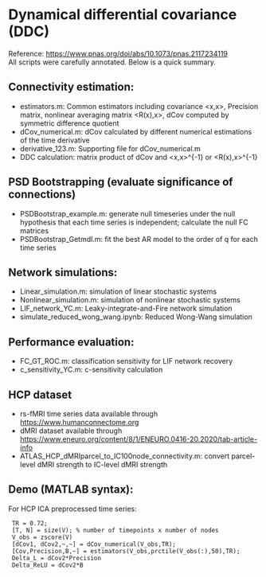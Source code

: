 # Dynamical differential covariance (DDC)
Reference: https://www.pnas.org/doi/abs/10.1073/pnas.2117234119  <br />
All scripts were carefully annotated. Below is a quick summary.
## Connectivity estimation:
  * estimators.m: Common estimators including covariance <x,x>, Precision matrix, nonlinear averaging matrix <R(x),x>, dCov computed by symmetric difference quotient 
  * dCov_numerical.m: dCov calculated by different numerical estimations of the time derivative
  * derivative_123.m: Supporting file for dCov_numerical.m
  * DDC calculation: matrix product of dCov and  <x,x>^{-1} or <R(x),x>^{-1}
## PSD Bootstrapping (evaluate significance of connections)
 * PSDBootstrap_example.m: generate null timeseries under the null hypothesis that each time series is independent; calculate the null FC matrices
 * PSDBootstrap_Getmdl.m: fit the best AR model to the order of q for each time series
## Network simulations:
  * Linear_simulation.m: simulation of linear stochastic systems
  * Nonlinear_simulation.m: simulation of nonlinear stochastic systems
  * LIF_network_YC.m: Leaky-integrate-and-Fire network simulation
  * simulate_reduced_wong_wang.ipynb: Reduced Wong-Wang simulation
## Performance evaluation: 
* FC_GT_ROC.m: classification sensitivity for LIF network recovery
* c_sensitivity_YC.m: c-sensitivity calculation
## HCP dataset
* rs-fMRI time series data available through https://www.humanconnectome.org
* dMRI dataset available through https://www.eneuro.org/content/8/1/ENEURO.0416-20.2020/tab-article-info
* ATLAS_HCP_dMRIparcel_to_IC100node_connectivity.m: convert parcel-level dMRI strength to IC-level dMRI strength
## Demo (MATLAB syntax): 
For HCP ICA preprocessed time series: 
     
     TR = 0.72; 
     [T, N] = size(V); % number of timepoints x number of nodes
     V_obs = zscore(V)
     [dCov1, dCov2,~,~] = dCov_numerical(V_obs,TR);
     [Cov,Precision,B,~] = estimators(V_obs,prctile(V_obs(:),50),TR);
     Delta_L = dCov2*Precision
     Delta_ReLU = dCov2*B

